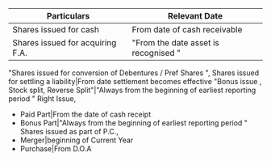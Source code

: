 ﻿Particulars|Relevant Date
-|-|
Shares issued for cash|From date of cash receivable
Shares issued for acquiring F.A.|"From the date asset is recognised "
"Shares issued for conversion of Debentures / Pref Shares ",
Shares issued for settling a liability|From date settlement becomes effective
"Bonus issue , Stock split, Reverse Split"|"Always from the beginning of earliest reporting period "
Right Issue,
- Paid Part|From the date of cash receipt
- Bonus Part|"Always from the beginning of earliest reporting period "
Shares issued as part of P.C.,
- Merger|beginning of Current Year
- Purchase|From D.O.A